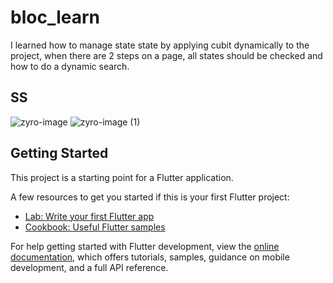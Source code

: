 # bloc_learn

I learned how to manage state state by applying cubit dynamically to the project, when there are 2 steps on a page, all states should be checked and how to do a dynamic search.

## SS
![zyro-image](https://github.com/beratergnn/flutter_bloc_cubit_learn/assets/58957696/5c760dad-44a4-4837-9535-3fff9b599223)
![zyro-image (1)](https://github.com/beratergnn/flutter_bloc_cubit_learn/assets/58957696/bdc6eec3-376c-448b-9417-b5c59f882da5)


## Getting Started

This project is a starting point for a Flutter application.

A few resources to get you started if this is your first Flutter project:

- [Lab: Write your first Flutter app](https://docs.flutter.dev/get-started/codelab)
- [Cookbook: Useful Flutter samples](https://docs.flutter.dev/cookbook)

For help getting started with Flutter development, view the
[online documentation](https://docs.flutter.dev/), which offers tutorials,
samples, guidance on mobile development, and a full API reference.

